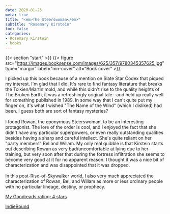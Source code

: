 ```yaml
---
date: 2020-01-25
meta: true
title: "<em>The Steerswoman</em>"
subtitle: "Rosemary Kirstein"
toc: false
categories:
- Rosemary Kirstein
- books
---
```


{{< section "start" >}}
{{< figure src="https://images.booksense.com/images/625/357/9780345357625.jpg" type="margin" label="mn-cover" alt="Book cover" >}}

I picked up this book because of a mention on Slate Star Codex that piqued my interest. I'm glad that I did. It's rare to find fantasy literature that breaks the Tolkien/Martin mold, and while this didn't rise to the quality heights of The Broken Earth, it was a refreshingly original tale--and held up really well for something published in 1989. In some way that I can't quite put my finger on, it's what I wished "The Name of the Wind" (which I disliked) had been. I guess both are sort of fantasy mysteries? <br /><br />I found Rowan, the eponymous Steerswoman, to be an interesting protagonist. The lore of the order is cool, and I enjoyed the fact that she didn't have any particular superpowers, or even really outstanding qualities besides having a sharp and careful intellect. She's quite reliant on her "party members" Bel and Willam. My only real quibble is that Kirstein starts out describing Rowan as very bad/uncomfortable at lying due to her training, but very soon after that during the fortress infiltration she seems to become very good at it for no apparent reason. I thought it was a nice bit of characterization and was disappointed that it was dropped.<br /><br />In this post-Rise-of-Skywalker world, I also very much appreciated the characterization of Rowan, Bel, and Willam as more or less ordinary people with no particular lineage, destiny, or prophecy.

[My Goodreads rating: 4 stars](https://www.goodreads.com/review/show/3140606607)  

[IndieBound](https://www.indiebound.org/book/9780345357625)
